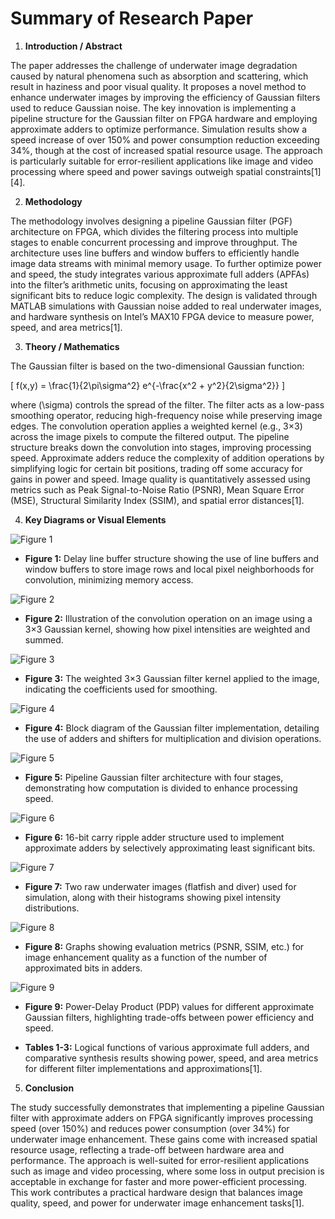 # Summary of Research Paper

1. **Introduction / Abstract**

The paper addresses the challenge of underwater image degradation caused by natural phenomena such as absorption and scattering, which result in haziness and poor visual quality. It proposes a novel method to enhance underwater images by improving the efficiency of Gaussian filters used to reduce Gaussian noise. The key innovation is implementing a pipeline structure for the Gaussian filter on FPGA hardware and employing approximate adders to optimize performance. Simulation results show a speed increase of over 150% and power consumption reduction exceeding 34%, though at the cost of increased spatial resource usage. The approach is particularly suitable for error-resilient applications like image and video processing where speed and power savings outweigh spatial constraints[1][4].

2. **Methodology**

The methodology involves designing a pipeline Gaussian filter (PGF) architecture on FPGA, which divides the filtering process into multiple stages to enable concurrent processing and improve throughput. The architecture uses line buffers and window buffers to efficiently handle image data streams with minimal memory usage. To further optimize power and speed, the study integrates various approximate full adders (APFAs) into the filter’s arithmetic units, focusing on approximating the least significant bits to reduce logic complexity. The design is validated through MATLAB simulations with Gaussian noise added to real underwater images, and hardware synthesis on Intel’s MAX10 FPGA device to measure power, speed, and area metrics[1].

3. **Theory / Mathematics**

The Gaussian filter is based on the two-dimensional Gaussian function:

\[
f(x,y) = \frac{1}{2\pi\sigma^2} e^{-\frac{x^2 + y^2}{2\sigma^2}}
\]

where \(\sigma\) controls the spread of the filter. The filter acts as a low-pass smoothing operator, reducing high-frequency noise while preserving image edges. The convolution operation applies a weighted kernel (e.g., 3×3) across the image pixels to compute the filtered output. The pipeline structure breaks down the convolution into stages, improving processing speed. Approximate adders reduce the complexity of addition operations by simplifying logic for certain bit positions, trading off some accuracy for gains in power and speed. Image quality is quantitatively assessed using metrics such as Peak Signal-to-Noise Ratio (PSNR), Mean Square Error (MSE), Structural Similarity Index (SSIM), and spatial error distances[1].

4. **Key Diagrams or Visual Elements**

![Figure 1](output_images/figure_1.png)
- **Figure 1:** Delay line buffer structure showing the use of line buffers and window buffers to store image rows and local pixel neighborhoods for convolution, minimizing memory access.

![Figure 2](output_images/figure_2.png)
- **Figure 2:** Illustration of the convolution operation on an image using a 3×3 Gaussian kernel, showing how pixel intensities are weighted and summed.

![Figure 3](output_images/figure_3.png)
- **Figure 3:** The weighted 3×3 Gaussian filter kernel applied to the image, indicating the coefficients used for smoothing.

![Figure 4](output_images/figure_4.png)
- **Figure 4:** Block diagram of the Gaussian filter implementation, detailing the use of adders and shifters for multiplication and division operations.

![Figure 5](output_images/figure_5.png)
- **Figure 5:** Pipeline Gaussian filter architecture with four stages, demonstrating how computation is divided to enhance processing speed.

![Figure 6](output_images/figure_6.png)
- **Figure 6:** 16-bit carry ripple adder structure used to implement approximate adders by selectively approximating least significant bits.

![Figure 7](output_images/figure_7.png)
- **Figure 7:** Two raw underwater images (flatfish and diver) used for simulation, along with their histograms showing pixel intensity distributions.

![Figure 8](output_images/figure_8.png)
- **Figure 8:** Graphs showing evaluation metrics (PSNR, SSIM, etc.) for image enhancement quality as a function of the number of approximated bits in adders.

![Figure 9](output_images/figure_9.png)
- **Figure 9:** Power-Delay Product (PDP) values for different approximate Gaussian filters, highlighting trade-offs between power efficiency and speed.

- **Tables 1-3:** Logical functions of various approximate full adders, and comparative synthesis results showing power, speed, and area metrics for different filter implementations and approximations[1].

5. **Conclusion**

The study successfully demonstrates that implementing a pipeline Gaussian filter with approximate adders on FPGA significantly improves processing speed (over 150%) and reduces power consumption (over 34%) for underwater image enhancement. These gains come with increased spatial resource usage, reflecting a trade-off between hardware area and performance. The approach is well-suited for error-resilient applications such as image and video processing, where some loss in output precision is acceptable in exchange for faster and more power-efficient processing. This work contributes a practical hardware design that balances image quality, speed, and power for underwater image enhancement tasks[1].